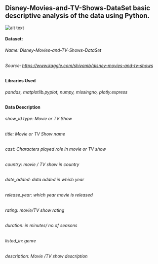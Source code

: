 ## Disney-Movies-and-TV-Shows-DataSet basic descriptive analysis of the data using Python.
![alt text](https://www.trustedreviews.com/wp-content/uploads/sites/54/2018/11/Disney-streaming-service.jpg)

#### Dataset:
###### Name: Disney-Movies-and-TV-Shows-DataSet
###### Source: https://www.kaggle.com/shivamb/disney-movies-and-tv-shows

#### Libraries Used
###### pandas, matplotlib.pyplot, numpy, missingno, plotly.express 
#### Data Description
###### show_id type: Movie or TV Show 
###### title: Movie or TV Show name 
###### cast: Characters played role in movie or TV show 
###### country: movie / TV show in country 
###### date_added: data added in which year 
###### release_year: which year movie is released 
###### rating: movie/TV show rating 
###### duration: in minutes/ no.of seasons 
###### listed_in: genre 
###### description: Movie /TV show description
